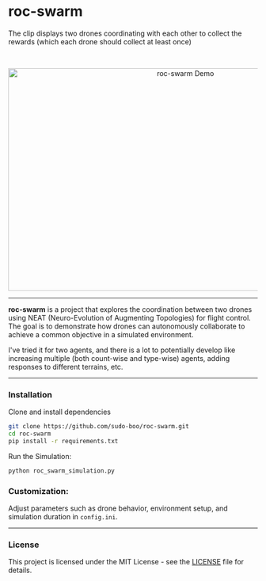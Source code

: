 # roc-swarm

The clip displays two drones coordinating with each other to collect the rewards (which each drone should collect at least once)

<br>

<p align="center">
  <img src="https://github.com/user-attachments/assets/af6926fb-df1a-42ae-a53d-7154fac4e0ed" alt="roc-swarm Demo" width="700" height="450">
</p>

---

<be>

**roc-swarm** is a project that explores the coordination between two drones using NEAT (Neuro-Evolution of Augmenting Topologies) for flight control.
The goal is to demonstrate how drones can autonomously collaborate to achieve a common objective in a simulated environment.

I've tried it for two agents, and there is a lot to potentially develop like increasing multiple (both count-wise and type-wise) agents, adding responses to different terrains, etc.

---

### Installation

Clone and install dependencies

```bash
git clone https://github.com/sudo-boo/roc-swarm.git
cd roc-swarm
pip install -r requirements.txt
```
Run the Simulation:

```bash
python roc_swarm_simulation.py
```

### Customization:

Adjust parameters such as drone behavior, environment setup, and simulation duration in `config.ini`.

---

### License

This project is licensed under the MIT License - see the [LICENSE](/LICENSE) file for details.
